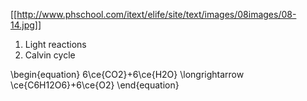 [[http://www.phschool.com/itext/elife/site/text/images/08images/08-14.jpg]]


1. Light reactions
2. Calvin cycle

\begin{equation}
6\ce{CO2}+6\ce{H2O} \longrightarrow \ce{C6H12O6}+6\ce{O2}
\end{equation}